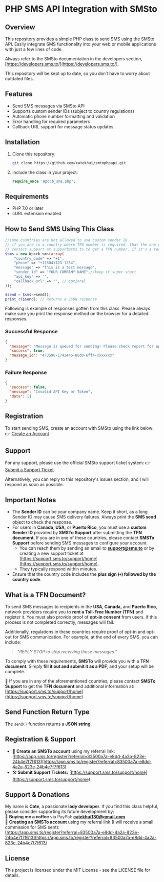 # **PHP SMS API Integration with SMSto**

## Overview
This repository provides a simple PHP class to send SMS using the SMSto API. Easily integrate SMS functionality into your web or mobile applications with just a few lines of code.

Always refer to the SMSto documentation in the developers section, [https://developers.sms.to/](https://developers.sms.to/). 

This repository will be kept up to date, so you don’t have to worry about outdated files.

## Features
- Send SMS messages via SMSto API
- Supports custom sender IDs (subject to country regulations)
- Automatic phone number formatting and validation
- Error handling for required parameters
- Callback URL support for message status updates

## Installation
1. Clone this repository:
   ```bash
   git clone https://github.com/catekhui/smtophpapi.git
   ```
2. Include the class in your project:
   ```php
   require_once 'Wpccb_sms.php';
   ```

## Requirements

- PHP 7.0 or later
- cURL extension enabled

## **How to Send SMS Using This Class**

```php
//some countries are not allowed to use custom sender ID
// if you are in a country where TFN number is required, that the one will be used as a sender ID
// contact support at support@sms.to to get a TFN number, if it's a requirement in your country
$sms = new Wpccb_sms(array(
    "country_code" => "+1",
    "phone" => "+1(604)123-1234",
    "message" => "This is a test message",
    "sender_id" => "YOUR COMPANY NAME",//keep it super short
    "api_key" => '',
    "callback_url" => "", // optional
));

$send = $sms->send();
print_r($send); // Returns a JSON response
```
Following is example of responses gotten from this class. Please always make sure you print the response method on the browser for a detailed responses. 

### **Successful Response**


```json
{
  "message": "Message is queued for sending! Please check report for update",
  "success": true,
  "message_id": "473590-1741446-80d0-6ff4-xxxxxxx"
}
```

### **Failure Response**

```json
{
  "success": false,
  "message": "Invalid API Key or Token",
  "data": []
}
```

## Registration
To start sending SMS, create an account with SMSto using the link below:
👉 [Create an Account](https://bit.ly/3Dw2iDQ)

## Support
For any support, please use the official SMSto support ticket system:
👉 [Submit a Support Ticket](https://bit.ly/3FwYeDO)

Alternatively, you can reply to this repository's issues section, and I will respond as soon as possible.

## **Important Notes**

- The **Sender ID** can be your company name. Keep it short, as a long Sender ID may cause SMS delivery failures. Always print the **SMS send** object to check the response.
- For users in **Canada, USA,** or **Puerto Rico**, you must use a **custom Sender ID** provided by **SMSTo Support** after submitting the **TFN document**. If you are in one of these countries, please contact **SMSTo Support** before sending SMS messages to configure your account.
  - You can reach them by sending an email to **[support@sms.to](mailto\:support@sms.to)** or by creating a new support ticket at [https://support.sms.to/support/home](https://support.sms.to/support/home).
  - They typically respond within minutes.
- Ensure that the country code includes the **plus sign (****`+`****) followed by the country code**.

## **What is a TFN Document?**

To send SMS messages to recipients in the **USA, Canada,** and **Puerto Rico**, network providers require you to **rent a Toll-Free Number (TFN)** and register it. You must also provide proof of **opt-in consent** from users. If this process is not completed correctly, messages will fail.

Additionally, regulations in these countries require proof of opt-in and opt-out for SMS communication. For example, at the end of every SMS, you can include:

> *"REPLY STOP to stop receiving these messages."*

To comply with these requirements, **SMSTo** will provide you with a **TFN document**. Simply **fill it out and submit it as a PDF**, and your setup will be complete.

📌 If you are in any of the aforementioned countries, please contact **SMSTo Support** to get the **TFN document** and additional information at:\
[https://support.sms.to/support/home](https://support.sms.to/support/home)

## **Send Function Return Type**

The `send()` function returns a **JSON string**.

## **Registration & Support**

- 📌 **Create an SMSTo account** using my referral link: [https://app.sms.to/register?referral=83500a7a-e8dd-4a2a-823e-24b4e7f7f613](https://app.sms.to/register?referral=83500a7a-e8dd-4a2a-823e-24b4e7f7f613)
- 🛠 **Submit Support Tickets:** [https://support.sms.to/support/home](https://support.sms.to/support/home)

## **Support & Donations**

My name is **Cate**, a passionate **lady developer**. If you find this class helpful, please consider supporting its future development by:\
🍵 **Buying me a coffee** via PayPal: **[catekhui130@gmail.com](mailto\:catekhui130@gmail.com)**\
🔗 **Creating an SMSTo account** using my referral link (I will receive a small commission for SMS sent):\
[https://app.sms.to/register?referral=83500a7a-e8dd-4a2a-823e-24b4e7f7f613](https://app.sms.to/register?referral=83500a7a-e8dd-4a2a-823e-24b4e7f7f613)

## License
This project is licensed under the MIT License - see the LICENSE file for details.
